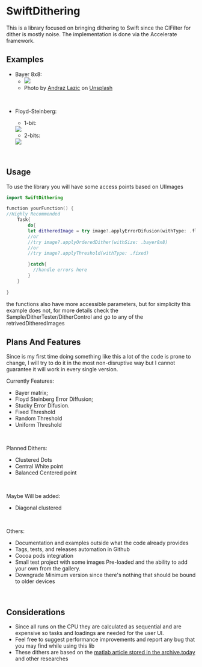 # SwiftDithering

This is a library focused on bringing dithering to Swift since the CIFilter for dither is mostly noise.
The implementation is done via the Accelerate framework.
<br>
## Examples
- Bayer 8x8:
    - <img src= "https://i.imgur.com/6CMZE2w.png"/>
    - Photo by <a href="https://unsplash.com/@andrazlazic?utm_source=unsplash&utm_medium=referral&utm_content=creditCopyText">Andraz Lazic</a> on <a href="https://unsplash.com/photos/5suzgCS6mIc?utm_source=unsplash&utm_medium=referral&utm_content=creditCopyText">Unsplash</a>
<br>

- Floyd-Steinberg:
    - 1-bit:
     <img src="https://i.imgur.com/tyzuqXu.png"/>

    - 2-bits:
     <img src="https://i.imgur.com/UOo2bbZ.png"/>

<br>

## Usage
To use the library you will have some access points based on UIImages
```Swift
import SwiftDithering

function yourFunction() {
//Highly Recommended
    Task{
        do{
        let ditheredImage = try image?.applyErrorDifusion(withType: .floydSteinberg)
        //or
        //try image?.applyOrderedDither(withSize: .bayer8x8)
        //or
        //try image?.applyThreshold(withType: .fixed)

        }catch{
          //handle errors here
        }
    }
  
}
```
the functions also have more accessible parameters, but for simplicity this example does not, for more details check the Sample/DitherTester/DitherControl and go to any of the retrivedDitheredImages


## Plans And Features
Since is my first time doing something like this a lot of the code is prone to change, I will try to do it in the most non-disruptive way but I cannot guarantee it will work in every single version.

Currently Features:
 - Bayer matrix;
 - Floyd Steinberg Error Diffusion;
 - Stucky Error Difusion.
 - Fixed Threshold
 - Random Threshold
 - Uniform Threshold
 
 <br>
 
Planned Dithers:
 - Clustered Dots
 - Central White point
 - Balanced Centered point
 
<br>

Maybe Will be added:
 - Diagonal clustered
 
<br>

 Others:
 - Documentation and examples outside what the code already provides
 - Tags, tests, and releases automation in Github
 - Cocoa pods integration
 - Small test project with some images Pre-loaded and the ability to add your own from the gallery.
 - Downgrade Minimum version since there's nothing that should be bound to older devices
 
<br>

 ## Considerations
* Since all runs on the CPU they are calculated as sequential and are expensive so tasks and loadings are needed for the user UI.
* Feel free to suggest performance improvements and report any bug that you may find while using this lib
* These dithers are based on the [matlab article stored in the archive.today](https://archive.ph/71e9G) and other researches
